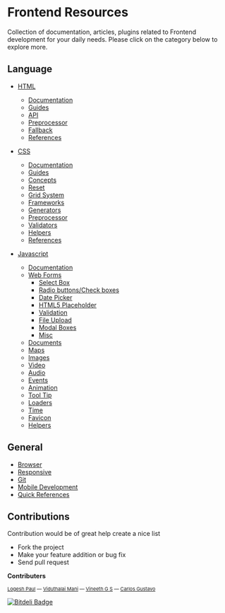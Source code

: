 # Frontend Resources
Collection of documentation, articles, plugins related to Frontend development for your daily needs. Please click on the category below to explore more.

## Language

- [HTML](https://github.com/logeshpaul/FrontEnd-Development-Resources/tree/master/HTML)
	- [Documentation](https://github.com/logeshpaul/FrontEnd-Development-Resources/tree/master/HTML#documentation)
	- [Guides](https://github.com/logeshpaul/FrontEnd-Development-Resources/tree/master/HTML#guides)
	- [API](https://github.com/logeshpaul/FrontEnd-Development-Resources/tree/master/HTML#api)
	- [Preprocessor](https://github.com/logeshpaul/FrontEnd-Development-Resources/tree/master/HTML#preprocessor)
	- [Fallback](https://github.com/logeshpaul/FrontEnd-Development-Resources/tree/master/HTML#fallback)
	- [References](https://github.com/logeshpaul/FrontEnd-Development-Resources/tree/master/HTML#references)


- [CSS](https://github.com/logeshpaul/FrontEnd-Development-Resources/tree/master/CSS)
	- [Documentation](https://github.com/logeshpaul/FrontEnd-Development-Resources/tree/master/CSS#documentation)
	- [Guides](https://github.com/logeshpaul/FrontEnd-Development-Resources/tree/master/CSS#guides)
	- [Concepts](https://github.com/logeshpaul/FrontEnd-Development-Resources/tree/master/CSS#concepts)
	- [Reset](https://github.com/logeshpaul/FrontEnd-Development-Resources/tree/master/CSS#reset)
	- [Grid System](https://github.com/logeshpaul/FrontEnd-Development-Resources/tree/master/CSS#grid-system)
	- [Frameworks](https://github.com/logeshpaul/FrontEnd-Development-Resources/tree/master/CSS#frameworks)
	- [Generators](https://github.com/logeshpaul/FrontEnd-Development-Resources/tree/master/CSS#generators)
	- [Preprocessor](https://github.com/logeshpaul/FrontEnd-Development-Resources/tree/master/CSS#preprocessor)
	- [Validators](https://github.com/logeshpaul/FrontEnd-Development-Resources/tree/master/CSS#validators)
	- [Helpers](https://github.com/logeshpaul/FrontEnd-Development-Resources/tree/master/CSS#helpers)
	- [References](https://github.com/logeshpaul/FrontEnd-Development-Resources/tree/master/CSS#references)

- [Javascript](https://github.com/logeshpaul/FrontEnd-Development-Resources/tree/master/Javascript)
	- [Documentation](https://github.com/logeshpaul/FrontEnd-Development-Resources/tree/master/Javascript#documentation)
	- [Web Forms](https://github.com/logeshpaul/FrontEnd-Development-Resources/tree/master/Javascript#web-forms)
		- [Select Box](https://github.com/logeshpaul/FrontEnd-Development-Resources/tree/master/Javascript#select-box)
		- [Radio buttons/Check boxes](https://github.com/logeshpaul/FrontEnd-Development-Resources/tree/master/Javascript#radio-buttonscheck-boxes)
		- [Date Picker](https://github.com/logeshpaul/FrontEnd-Development-Resources/tree/master/Javascript#date-picker)
		- [HTML5 Placeholder](https://github.com/logeshpaul/FrontEnd-Development-Resources/tree/master/Javascript#html5-placeholder)
		- [Validation](https://github.com/logeshpaul/FrontEnd-Development-Resources/tree/master/Javascript#validation)
		- [File Upload](https://github.com/logeshpaul/FrontEnd-Development-Resources/tree/master/Javascript#file-upload)
		- [Modal Boxes](https://github.com/logeshpaul/FrontEnd-Development-Resources/tree/master/Javascript#modal-boxes)
		- [Misc](https://github.com/logeshpaul/FrontEnd-Development-Resources/tree/master/Javascript#misc)
	- [Documents](https://github.com/logeshpaul/FrontEnd-Development-Resources/tree/master/Javascript#documents)
	- [Maps](https://github.com/logeshpaul/FrontEnd-Development-Resources/tree/master/Javascript#maps)
	- [Images](https://github.com/logeshpaul/FrontEnd-Development-Resources/tree/master/Javascript#images)
	- [Video](https://github.com/logeshpaul/FrontEnd-Development-Resources/tree/master/Javascript#video)
	- [Audio](https://github.com/logeshpaul/FrontEnd-Development-Resources/tree/master/Javascript#audio)
	- [Events](https://github.com/logeshpaul/FrontEnd-Development-Resources/tree/master/Javascript#events)
	- [Animation](https://github.com/logeshpaul/FrontEnd-Development-Resources/tree/master/Javascript#animation)
	- [Tool Tip](https://github.com/logeshpaul/FrontEnd-Development-Resources/tree/master/Javascript#tool-tip)
	- [Loaders](https://github.com/logeshpaul/FrontEnd-Development-Resources/tree/master/Javascript#loaders)
	- [Time](https://github.com/logeshpaul/FrontEnd-Development-Resources/tree/master/Javascript#time)
	- [Favicon](https://github.com/logeshpaul/FrontEnd-Development-Resources/tree/master/Javascript#favicon)
	- [Helpers](https://github.com/logeshpaul/FrontEnd-Development-Resources/tree/master/Javascript#helpers)

## General

- [Browser](https://github.com/logeshpaul/FrontEnd-Development-Resources/tree/master/Browser)
- [Responsive](https://github.com/logeshpaul/FrontEnd-Development-Resources/tree/master/Responsive)
- [Git](https://github.com/logeshpaul/FrontEnd-Development-Resources/tree/master/Git)
- [Mobile Development](https://github.com/logeshpaul/FrontEnd-Development-Resources/tree/master//Mobile-Development)
- [Quick References](https://github.com/logeshpaul/FrontEnd-Development-Resources/tree/master/Quick-References)


## Contributions
Contribution would be of great help create a nice list

* Fork the project
* Make your feature addition or bug fix
* Send pull request

**Contributers**

<p style="font-size: 11px;"><a href="http:/www.twitter.com/logeshpaul">Logesh Paul</a> — <a href="http:/www.twitter.com/viduthalai1947">Viduthalai Mani</a> — <a href="http://twitter.com/gsvineeth">Vineeth G S</a> — <a href=
"http://twitter.com/froskie">Carlos Gustavo</a><br></p>


[![Bitdeli Badge](https://d2weczhvl823v0.cloudfront.net/logeshpaul/frontend-development-resources/trend.png)](https://bitdeli.com/free "Bitdeli Badge")

